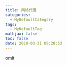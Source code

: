 ```yaml
---
title: 网络代理
categories:
  - MyDefaultCategory
tags:
  - MyDefaultTag
mathjax: false
toc: false
date: 2020-03-31 09:28:53
---
```

omit
<!--more-->

